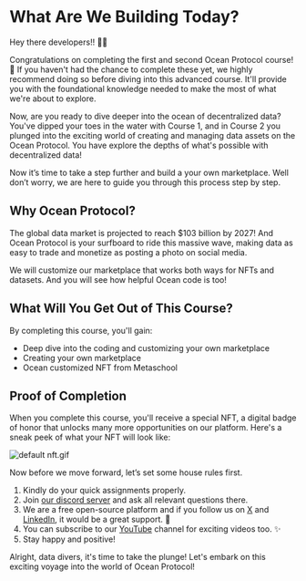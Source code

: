 # What Are We Building Today?

Hey there developers!! 👋🏼

Congratulations on completing the first and second Ocean Protocol course! 🎉 If you haven't had the chance to complete these yet, we highly recommend doing so before diving into this advanced course. It'll provide you with the foundational knowledge needed to make the most of what we're about to explore.

Now, are you ready to dive deeper into the ocean of decentralized data? You've dipped your toes in the water with Course 1, and in Course 2 you plunged into the exciting world of creating and managing data assets on the Ocean Protocol. You have explore the depths of what's possible with decentralized data! 

Now it’s time to take a step further and build a your own marketplace. Well don’t worry, we are here to guide you through this process step by step.

## Why Ocean Protocol?

The global data market is projected to reach $103 billion by 2027! And Ocean Protocol is your surfboard to ride this massive wave, making data as easy to trade and monetize as posting a photo on social media.

We will customize our marketplace that works both ways for NFTs and datasets. And you will see how helpful Ocean code is too!

## What Will You Get Out of This Course?

By completing this course, you'll gain:

- Deep dive into the coding and customizing your own marketplace
- Creating your own marketplace
- Ocean customized NFT from Metaschool

## Proof of Completion

When you complete this course, you'll receive a special NFT, a digital badge of honor that unlocks many more opportunities on our platform. Here's a sneak peek of what your NFT will look like:

![default nft.gif](https://github.com/0xmetaschool/Learning-Projects/blob/main/assests_for_all/Ocean%20C3%20Build%20Decentralized%20Marketplace%20on%20Ocean%20Protocol/Lesson%201%20What%20are%20we%20building%20today/Completion%20NFT.webp?raw=true)

Now before we move forward, let’s set some house rules first.

1. Kindly do your quick assignments properly.
2. Join [our discord server](https://bit.ly/core-course-discord) and ask all relevant questions there.
3. We are a free open-source platform and if you follow us on [X](https://bit.ly/core-course-twitter) and [LinkedIn](https://bit.ly/core-course-linkedIn), it would be a great support. 🫣
4. You can subscribe to our [YouTube](https://bit.ly/core-course-youtube) channel for exciting videos too. ✨
5. Stay happy and positive!

Alright, data divers, it's time to take the plunge! Let's embark on this exciting voyage into the world of Ocean Protocol!